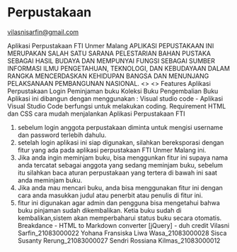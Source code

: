 # Perpustakaan
vilasnisarfin@gmail.com

Aplikasi Perpustakaan FTI Unmer Malang
APLIKASI PEPUSTAKAAN INI MERUPAKAN SALAH SATU SARANA PELESTARIAN BAHAN PUSTAKA SEBAGAI HASIL
BUDAYA DAN MEMPUNYAI FUNGSI SEBAGAI SUMBER INFORMASI ILMU PENGETAHUAN, TEKNOLOGI, DAN KEBUDAYAAN
DALAM RANGKA MENCERDASKAN KEHIDUPAN BANGSA DAN MENUNJANG PELAKSANAAN PEMBANGUNAN NASIONAL. 
<<SSUUBBJJEECCTT>> <<SSTTAATTUUSS>>
Features Aplikasi Perpustakaan
Login
Peminjaman buku
Koleksi Buku
Pengembalian Buku
Aplikasi ini dibangun dengan menggunakan :
Visual studio code - Aplikasi Visual Studio Code berfungsi untuk melakukan
coding.
Requirement
HTML dan CSS
cara mudah menjalankan Aplikasi Perpustakaan FTI
1. sebelum login anggota perpustakaan diminta untuk mengisi username dan password terlebih dahulu.
2. setelah login aplikasi ini siap digunakan, silahkan bereksporasi dengan fitur yang ada pada aplikasi perpustakaan FTI Unmer Malang ini.
3. Jika anda ingin meminjam buku, bisa menggunkan fitur ini supaya nama anda tercatat sebagai anggota yang sedang meminjam buku, sebelum itu silahkan baca aturan perpustakaan yang tertera di bawah ini saat anda meminjam buku.
5. Jika anda mau mencari buku, anda bisa menggunakan fitur ini dengan cara anda masukkan judul atau penerbit atau penulis di fitur ini.
6. fitur ini digunakan agar admin dan pengguna bisa mengetahui bahwa buku pinjaman sudah dikembalikan. Ketia buku sudah di kembalikan,sistem akan memperbaharui status buku secara otomatis.
Breakdance - HTML to Markdown converter
[jQuery] - duh
credit
Vilasni Sarfin_21083000022
Yohana Fransiska Liwa Wasa_21083000028
Sisca Susanty Rerung_21083000027
Sendri Rossiana Kilmas_21083000012
